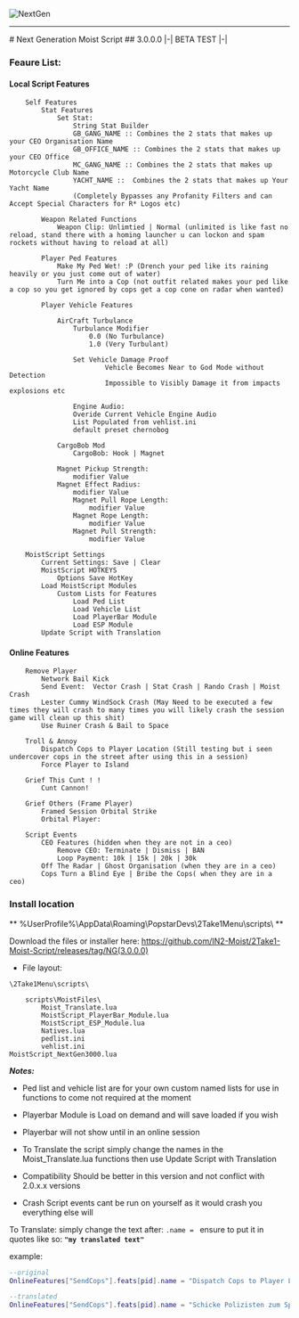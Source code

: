 
![NextGen](https://cdn.discordapp.com/attachments/869989558018781194/984253676443017246/cooltext412726820733010.png)
<hr>
# Next Generation Moist Script
## 3.0.0.0 |-| BETA TEST |-|

### Feaure List:

#### Local Script Features

```
    Self Features
		Stat Features
			Set Stat:
				String Stat Builder
				GB_GANG_NAME :: Combines the 2 stats that makes up your CEO Organisation Name
				GB_OFFICE_NAME :: Combines the 2 stats that makes up your CEO Office
				MC_GANG_NAME :: Combines the 2 stats that makes up Motorcycle Club Name
				YACHT_NAME ::  Combines the 2 stats that makes up Your Yacht Name
				(Completely Bypasses any Profanity Filters and can Accept Special Characters for R* Logos etc)
				       
        Weapon Related Functions
            Weapon Clip: Unlimtied | Normal (unlimited is like fast no reload, stand there with a homing launcher u can lockon and spam rockets without having to reload at all)

        Player Ped Features
            Make My Ped Wet! :P (Drench your ped like its raining heavily or you just come out of water)
            Turn Me into a Cop (not outfit related makes your ped like a cop so you get ignored by cops get a cop cone on radar when wanted)
			
		Player Vehicle Features
		
			AirCraft Turbulance
				Turbulance Modifier
					0.0 (No Turbulance)
					1.0 (Very Turbulant)
				
				Set Vehicle Damage Proof
						Vehicle Becomes Near to God Mode without Detection
						Impossible to Visibly Damage it from impacts explosions etc
				
				Engine Audio:
				Overide Current Vehicle Engine Audio
				List Populated from vehlist.ini
				default preset chernobog
			
			CargoBob Mod
				CargoBob: Hook | Magnet
			
			Magnet Pickup Strength:
				modifier Value
			Magnet Effect Radius:
				modifier Value
				Magnet Pull Rope Length:
					modifier Value
				Magnet Rope Length:
					modifier Value
				Magnet Pull Strength:
					modifier Value

    MoistScript Settings
        Current Settings: Save | Clear
        MoistScript HOTKEYS
            Options Save HotKey
        Load MoistScript Modules
            Custom Lists for Features
                Load Ped List
                Load Vehicle List
                Load PlayerBar Module
				Load ESP Module
        Update Script with Translation

```


#### Online Features

```
	Remove Player
		Network Bail Kick
		Send Event:  Vector Crash | Stat Crash | Rando Crash | Moist Crash
		Lester Cummy WindSock Crash (May Need to be executed a few times they will crash to many times you will likely crash the session game will clean up this shit)
		Use Ruiner Crash & Bail to Space

	Troll & Annoy
		Dispatch Cops to Player Location (Still testing but i seen undercover cops in the street after using this in a session)
		Force Player to Island

	Grief This Cunt ! !
		Cunt Cannon!

	Grief Others (Frame Player)
		Framed Session Orbital Strike
		Orbital Player: 

	Script Events
		CEO Features (hidden when they are not in a ceo)
			Remove CEO: Terminate | Dismiss | BAN
			Loop Payment: 10k | 15k | 20k | 30k
		Off The Radar | Ghost Organisation (when they are in a ceo)
		Cops Turn a Blind Eye | Bribe the Cops( when they are in a ceo)
```

### Install location

 ** %UserProfile%\AppData\Roaming\PopstarDevs\2Take1Menu\scripts\ **


Download the files or installer here: https://github.com/IN2-Moist/2Take1-Moist-Script/releases/tag/NG(3.0.0.0)

* File layout:


```
\2Take1Menu\scripts\

    scripts\MoistFiles\
        Moist_Translate.lua
        MoistScript_PlayerBar_Module.lua
		MoistScript_ESP_Module.lua
		Natives.lua		
        pedlist.ini
        vehlist.ini
MoistScript_NextGen3000.lua
```

***Notes:***


- Ped list and vehicle list are for your own custom named lists for use in functions to come not required at the moment

- Playerbar Module is Load on demand and will save loaded if you wish

- Playerbar will not show until in an online session

- To Translate the script simply change the names in the Moist_Translate.lua functions then use Update Script with Translation

- Compatibility Should be better in this version and not conflict with 2.0.x.x versions

- Crash Script events cant be run on yourself as it would crash you everything else will

To Translate: 
simply change the text after: `.name = ` 
ensure to put it in quotes 
like so: **`"my translated text"`**

example:
```lua
--original
OnlineFeatures["SendCops"].feats[pid].name = "Dispatch Cops to Player Location"
```
```lua
--translated
OnlineFeatures["SendCops"].feats[pid].name = "Schicke Polizisten zum Spielerstandort"
```
